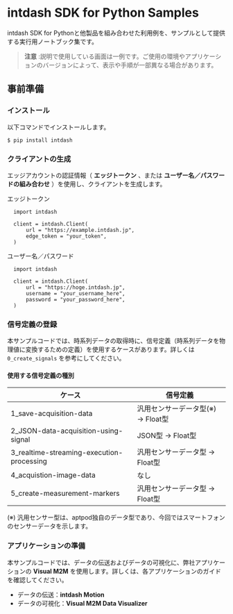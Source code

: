 # intdash SDK for Python Samples

intdash SDK for Pythonと他製品を組み合わせた利用例を、サンプルとして提供する実行用ノートブック集です。  


> **注意** :説明で使用している画面は一例です。ご使用の環境やアプリケーションのバージョンによって、表示や手順が一部異なる場合があります。


## 事前準備 

### インストール

以下コマンドでインストールします。

```
$ pip install intdash
```

### クライアントの生成

エッジアカウントの認証情報（ **エッジトークン** 、または **ユーザー名／パスワードの組み合わせ** ）を使用し、クライアントを生成します。

エッジトークン

```
  import intdash

  client = intdash.Client(
	  url = "https://example.intdash.jp",
	  edge_token = "your_token",
  )
```

ユーザー名／パスワード

```
  import intdash

  client = intdash.Client(
      url = "https://hoge.intdash.jp",
      username = "your_username_here",
      password = "your_password_here",
  )
```

### 信号定義の登録
本サンプルコードでは、時系列データの取得時に、信号定義（時系列データを物理値に変換するための定義）を使用するケースがあります。詳しくは `0_create_signals` を参考にしてください。

#### 使用する信号定義の種別

|ケース|信号定義|
|---|---|
|1_save-acquisition-data|汎用センサーデータ型(※) → Float型|
|2_JSON-data-acquisition-using-signal| JSON型 → Float型|
|3_realtime-streaming-execution-processing|汎用センサーデータ型 → Float型|
|4_acquistion-image-data|なし|
|5_create-measurement-markers|汎用センサーデータ型 → Float型|  

(※) 汎用センサー型は、aptpod独自のデータ型であり、今回ではスマートフォンのセンサーデータを示します。

### アプリケーションの準備
本サンプルコードでは、データの伝送およびデータの可視化に、弊社アプリケーションの **Visual M2M** を使用します。詳しくは、各アプリケーションのガイドを確認してください。

- データの伝送：**intdash Motion**
- データの可視化：**Visual M2M Data Visualizer**
